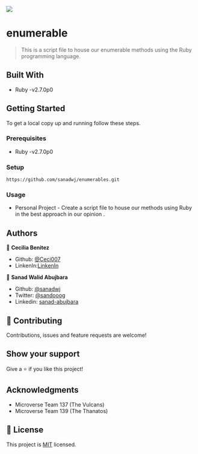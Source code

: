 
![](https://img.shields.io/badge/Microverse-blueviolet)

# enumerable

> This is a script file to house our enumerable methods using the Ruby programming language.


## Built With

- Ruby -v2.7.0p0


## Getting Started

To get a local copy up and running follow these steps.

### Prerequisites

- Ruby -v2.7.0p0


### Setup

`https://github.com/sanadwj/enumerables.git`


### Usage

- Personal Project - Create a script file to house our methods using Ruby in the best approach in our opinion . 

## Authors

👤 **Cecilia Benitez**

- Github: [@Ceci007](https://github.com/Ceci007)
- LinkenIn:[LinkenIn](https://www.linkedin.com/in/cecilia-ben%C3%ADtez-casaccia-498669185/) 

👤 **Sanad Walid Abujbara**

- Github: [@sanadwj](https://github.com/githubhandle)
- Twitter: [@sandooog](https://twitter.com/sandooog)
- Linkedin: [sanad-abujbara](https://linkedin.com/in/sanad-abujbara)

## 🤝 Contributing

Contributions, issues and feature requests are welcome!


## Show your support

Give a ⭐️ if you like this project!

## Acknowledgments

- Microverse Team 137 (The Vulcans)
- Microverse Team 139 (The Thanatos)

## 📝 License

This project is [MIT](lic.url) licensed.